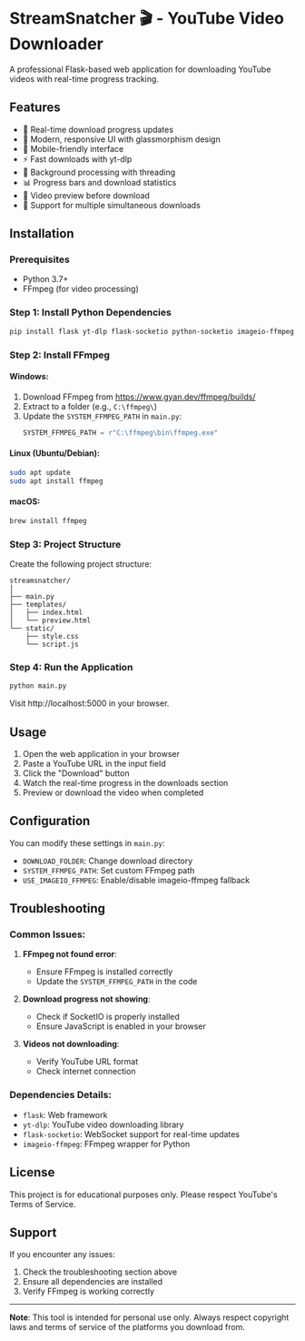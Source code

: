 # StreamSnatcher 🎬 - YouTube Video Downloader

A professional Flask-based web application for downloading YouTube videos with real-time progress tracking.

## Features

- 🚀 Real-time download progress updates
- 🎨 Modern, responsive UI with glassmorphism design
- 📱 Mobile-friendly interface
- ⚡ Fast downloads with yt-dlp
- 🔄 Background processing with threading
- 📊 Progress bars and download statistics
- 👀 Video preview before download
- 🎯 Support for multiple simultaneous downloads

## Installation

### Prerequisites

- Python 3.7+
- FFmpeg (for video processing)

### Step 1: Install Python Dependencies

```bash
pip install flask yt-dlp flask-socketio python-socketio imageio-ffmpeg
```

### Step 2: Install FFmpeg

#### Windows:
1. Download FFmpeg from https://www.gyan.dev/ffmpeg/builds/
2. Extract to a folder (e.g., `C:\ffmpeg\`)
3. Update the `SYSTEM_FFMPEG_PATH` in `main.py`:
   ```python
   SYSTEM_FFMPEG_PATH = r"C:\ffmpeg\bin\ffmpeg.exe"
   ```

#### Linux (Ubuntu/Debian):
```bash
sudo apt update
sudo apt install ffmpeg
```

#### macOS:
```bash
brew install ffmpeg
```

### Step 3: Project Structure

Create the following project structure:
```
streamsnatcher/
│
├── main.py
├── templates/
│   ├── index.html
│   └── preview.html
└── static/
    ├── style.css
    └── script.js
```

### Step 4: Run the Application

```bash
python main.py
```

Visit http://localhost:5000 in your browser.

## Usage

1. Open the web application in your browser
2. Paste a YouTube URL in the input field
3. Click the "Download" button
4. Watch the real-time progress in the downloads section
5. Preview or download the video when completed

## Configuration

You can modify these settings in `main.py`:

- `DOWNLOAD_FOLDER`: Change download directory
- `SYSTEM_FFMPEG_PATH`: Set custom FFmpeg path
- `USE_IMAGEIO_FFMPEG`: Enable/disable imageio-ffmpeg fallback

## Troubleshooting

### Common Issues:

1. **FFmpeg not found error**:
   - Ensure FFmpeg is installed correctly
   - Update the `SYSTEM_FFMPEG_PATH` in the code

2. **Download progress not showing**:
   - Check if SocketIO is properly installed
   - Ensure JavaScript is enabled in your browser

3. **Videos not downloading**:
   - Verify YouTube URL format
   - Check internet connection

### Dependencies Details:

- `flask`: Web framework
- `yt-dlp`: YouTube video downloading library
- `flask-socketio`: WebSocket support for real-time updates
- `imageio-ffmpeg`: FFmpeg wrapper for Python

## License

This project is for educational purposes only. Please respect YouTube's Terms of Service.

## Support

If you encounter any issues:
1. Check the troubleshooting section above
2. Ensure all dependencies are installed
3. Verify FFmpeg is working correctly

---

**Note**: This tool is intended for personal use only. Always respect copyright laws and terms of service of the platforms you download from.